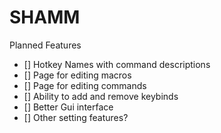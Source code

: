 # SHAMM



Planned Features

- [] Hotkey Names with command descriptions
- [] Page for editing macros
- [] Page for editing commands
- [] Ability to add and remove keybinds
- [] Better Gui interface
- [] Other setting features? 

